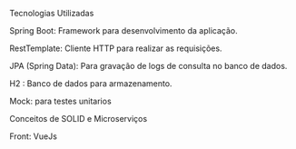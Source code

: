 Tecnologias Utilizadas

Spring Boot: Framework para desenvolvimento da aplicação.

RestTemplate: Cliente HTTP para realizar as requisições.

JPA (Spring Data): Para gravação de logs de consulta no banco de dados.

H2 : Banco de dados para armazenamento.

Mock: para testes unitarios  

Conceitos de SOLID e Microserviços 

Front: VueJs
